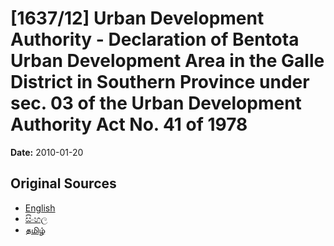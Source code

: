 # [1637/12] Urban Development Authority - Declaration of Bentota Urban Development Area in the Galle District in Southern Province under sec. 03 of the Urban Development Authority Act No. 41 of 1978

**Date:** 2010-01-20

## Original Sources

- [English](https://documents.gov.lk/view/extra-gazettes/2010/1/1637-12_E.pdf)
- [සිංහල](https://documents.gov.lk/view/extra-gazettes/2010/1/1637-12_S.pdf)
- [தமிழ்](https://documents.gov.lk/view/extra-gazettes/2010/1/1637-12_T.pdf)

